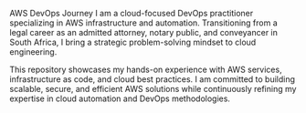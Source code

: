 AWS DevOps Journey
I am a cloud-focused DevOps practitioner specializing in AWS infrastructure and automation. Transitioning from a legal career as an admitted attorney, notary public, and conveyancer in South Africa, I bring a strategic problem-solving mindset to cloud engineering.

This repository showcases my hands-on experience with AWS services, infrastructure as code, and cloud best practices. I am committed to building scalable, secure, and efficient AWS solutions while continuously refining my expertise in cloud automation and DevOps methodologies.
